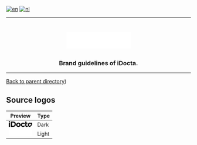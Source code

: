 [![en](https://img.shields.io/badge/lang-en-red.svg)](https://github.com/iDocta/brand-guide/blob/main/logo/source/README.md)
[![nl](https://img.shields.io/badge/lang-nl-green.svg)](https://github.com/iDocta/brand-guide/blob/main/logo/source/README.nl.md)

---

<h1 align="center">
    <a href="https://www.idocta.be">    
        <picture>
            <source media="(prefers-color-scheme: dark)" srcset="https://raw.githubusercontent.com/iDocta/brand-guide/main/logo/source/light.svg">
            <source media="(prefers-color-scheme: light)" srcset="https://raw.githubusercontent.com/iDocta/brand-guide/main/logo/source/dark.svg">
            <img width="175px" alt="Shows a black logo in light color mode and a white one in dark color mode." src="https://raw.githubusercontent.com/iDocta/brand-guide/main/logo/source/light.svg">
        </picture>
    </a> 
</h1>
 
<h3 align="center">Brand guidelines of iDocta.</h3>

---

[Back to parent directory](../README.md))

## Source logos

| Preview                                                                                              | Type  |
| ---------------------------------------------------------------------------------------------------- | ----- |
| <img src='https://github.com/iDocta/brand-guide/blob/main/logo/source/dark.svg' width='64' alt=''/>  | Dark  |
| <img src='https://github.com/iDocta/brand-guide/blob/main/logo/source/light.svg' width='64' alt=''/> | Light |